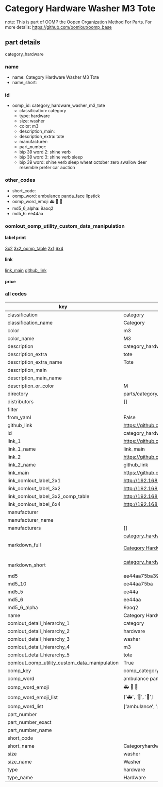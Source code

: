 # Category Hardware Washer M3 Tote  

note: This is part of OOMP the Oopen Organization Method For Parts. For more details: https://github.com/oomlout/oomp_base

##  part details



category_hardware

### name
* name: Category Hardware Washer M3 Tote
* name_short: 
### id
* oomp_id: category_hardware_washer_m3_tote
  * classification: category
  * type: hardware
  * size: washer
  * color: m3
  * description_main: 
  * description_extra: tote
  * manufacturer: 
  * part_number: 
  * bip 39 word 2: shine verb
  * bip 39 word 3: shine verb sleep
  * bip 39 word: shine verb sleep wheat october zero swallow deer resemble prefer car auction

### other_codes
* short_code: 
* oomp_word: ambulance panda_face lipstick
* oomp_word_emoji :ambulance: :panda_face: :lipstick:
* md5_6_alpha: 9aoq2
* md5_6: ee44aa






### oomlout_oomp_utility_custom_data_manipulation
#### label print
[3x2](http://192.168.1.245:1112/?label=oomp%209aoq2)
[3x2_oomp_table](http://192.168.1.107:1112/?label=oomp%209aoq2)
[2x1](http://192.168.1.242:1112/?label=oomp%209aoq2)
[6x4](http://192.168.1.55:1112/?label=oomp%209aoq2)    

#### link

[link_main](https://github.com/oomlout/oomlout_oomp_current_version_messy/tree/main/parts/category_hardware_washer_m3_tote) [github_link](https://github.com/oomlout/oomlout_oomp_part_src/tree/main/parts/category_hardware_washer_m3_tote)                             

#### price







### all codes 
| key | value |  
| --- | --- |  
| classification | category |  
| classification_name | Category |  
| color | m3 |  
| color_name | M3 |  
| description | category_hardware |  
| description_extra | tote |  
| description_extra_name | Tote |  
| description_main |  |  
| description_main_name |  |  
| description_or_color | M  |  
| directory | parts/category_hardware_washer_m3_tote |  
| distributors | [] |  
| filter |  |  
| from_yaml | False |  
| github_link | https://github.com/oomlout/oomlout_oomp_part_src/tree/main/parts/category_hardware_washer_m3_tote |  
| id | category_hardware_washer_m3_tote |  
| link_1 | https://github.com/oomlout/oomlout_oomp_current_version_messy/tree/main/parts/category_hardware_washer_m3_tote |  
| link_1_name | link_main |  
| link_2 | https://github.com/oomlout/oomlout_oomp_part_src/tree/main/parts/category_hardware_washer_m3_tote |  
| link_2_name | github_link |  
| link_main | https://github.com/oomlout/oomlout_oomp_current_version_messy/tree/main/parts/category_hardware_washer_m3_tote |  
| link_oomlout_label_2x1 | http://192.168.1.242:1112/?label=oomp%209aoq2 |  
| link_oomlout_label_3x2 | http://192.168.1.245:1112/?label=oomp%209aoq2 |  
| link_oomlout_label_3x2_oomp_table | http://192.168.1.107:1112/?label=oomp%209aoq2 |  
| link_oomlout_label_6x4 | http://192.168.1.55:1112/?label=oomp%209aoq2 |  
| manufacturer |  |  
| manufacturer_name |  |  
| manufacturers | [] |  
| markdown_full | [category_hardware_washer_m3_tote](https://github.com/oomlout/oomlout_oomp_current_version_messy/tree/main/parts/category_hardware_washer_m3_tote)<br>[](https://github.com/oomlout/oomlout_oomp_current_version_messy/tree/main/parts/category_hardware_washer_m3_tote)<br>[Category Hardware Washer M3 Tote](https://github.com/oomlout/oomlout_oomp_current_version_messy/tree/main/parts/category_hardware_washer_m3_tote)<br><br> |  
| markdown_short | [category_hardware_washer_m3_tote](https://github.com/oomlout/oomlout_oomp_current_version_messy/tree/main/parts/category_hardware_washer_m3_tote)<br><br> |  
| md5 | ee44aa75ba395b63fecc8f9f967ca62f |  
| md5_10 | ee44aa75ba |  
| md5_5 | ee44a |  
| md5_6 | ee44aa |  
| md5_6_alpha | 9aoq2 |  
| name | Category Hardware Washer M3 Tote |  
| oomlout_detail_hierarchy_1 | category |  
| oomlout_detail_hierarchy_2 | hardware |  
| oomlout_detail_hierarchy_3 | washer |  
| oomlout_detail_hierarchy_4 | m3 |  
| oomlout_detail_hierarchy_5 | tote |  
| oomlout_oomp_utility_custom_data_manipulation | True |  
| oomp_key | oomp_category_hardware_washer_m3_tote |  
| oomp_word | ambulance panda_face lipstick |  
| oomp_word_emoji | :ambulance: :panda_face: :lipstick: |  
| oomp_word_emoji_list | [':ambulance:', ':panda_face:', ':lipstick:'] |  
| oomp_word_list | ['ambulance', 'panda_face', 'lipstick'] |  
| part_number |  |  
| part_number_exact |  |  
| part_number_name |  |  
| short_code |  |  
| short_name | Categoryhardware |  
| size | washer |  
| size_name | Washer |  
| type | hardware |  
| type_name | Hardware |  
